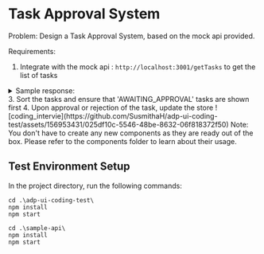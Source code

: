 # Task Approval System

Problem: Design a Task Approval System, based on the mock api provided.

Requirements:
1. Integrate with the mock api : `http://localhost:3001/getTasks` to get the list of tasks

<details>
  <summary>Sample response:</summary>
  
   
      [
          {
              "id": "TASK_1ER9",
              "title": "Approve Federal Documents",
              "description": "Due 08/24/22",
              "status": "AWAITING_APPROVAL"
          },
          {
              "id": "TASK_2ER9",
              "title": "Approve Bank documents",
              "description": "Due 08/24/22",
              "status": "AWAITING_APPROVAL"
          },
          {
              "id": "TASK_3ER9",
              "title": "Approve State Income Documents",
              "description": "Due 08/24/22",
              "status": "COMPLETED"
          },
          {
              "id": "TASK_4ER9",
              "title": "Approve YTD Balance files",
              "description": "Due 08/24/22",
              "status": "AWAITING_APPROVAL"
          },
          {
              "id": "TASK_5ER9",
              "title": "Approve Employee Data Files",
              "description": "Due 08/24/22",
              "status": "REJECTED"
          }
      ]

</details>
3. Sort the tasks and ensure that 'AWAITING_APPROVAL' tasks are shown first
4. Upon approval or rejection of the task, update the store
![coding_intervie](https://github.com/SusmithaH/adp-ui-coding-test/assets/156953431/025df10c-5546-48be-8632-06f818372f50)
Note: You don't have to create any new components as they are ready out of the box. Please refer to the components folder to learn about their usage. 

## Test Environment Setup
In the project directory, run the following commands:

```
cd .\adp-ui-coding-test\
npm install
npm start

cd .\sample-api\
npm install
npm start

```
